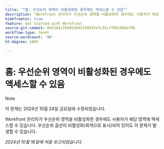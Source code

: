 ```yaml
---
title: '“홈: 우선순위 영역이 비활성화된 경우에도 액세스할 수 있음”'
description: “Workfront 관리자가 우선순위 영역을 비활성화한 경우에도 사용자가 해당 영역에 액세스할 수 있습니다. 우선순위 옵션이 비활성화(회색으로 표시)되어 있어도 이 문제가 발생할 수 있습니다.”
hidefromtoc: true
feature: Get Started with Workfront
source-git-commit: 0d536411994520d2399935efc35cff66290ebf9b
workflow-type: tm+mt
source-wordcount: '90'
ht-degree: 100%

---
```



# 홈: 우선순위 영역이 비활성화된 경우에도 액세스할 수 있음

>[!NOTE]
>
>이 문제는 2024년 10월 24일 금요일에 수정되었습니다.

Workfront 관리자가 우선순위 영역을 비활성화한 경우에도 사용자가 해당 영역에 액세스할 수 있습니다. 우선순위 옵션이 비활성화(회색으로 표시)되어 있어도 이 문제가 발생할 수 있습니다.

_2024년 10월 16일에 처음 보고되었습니다._
